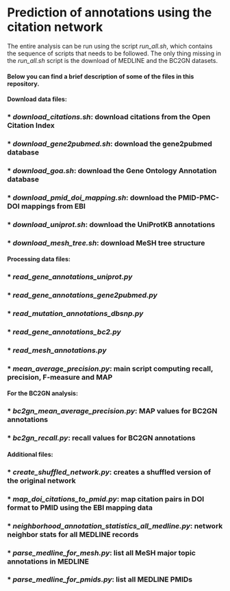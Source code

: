 # Prediction of annotations using the citation network

The entire analysis can be run using the script *run_all.sh*, which contains the sequence of scripts that needs to be followed.
The only thing missing in the *run_all.sh* script is the download of MEDLINE and the BC2GN datasets.

#### Below you can find a brief description of some of the files in this repository.

#### Download data files:

### * *download_citations.sh*: download citations from the Open Citation Index
### * *download_gene2pubmed.sh*: download the gene2pubmed database
### * *download_goa.sh*: download the Gene Ontology Annotation database
### * *download_pmid_doi_mapping.sh*: download the PMID-PMC-DOI mappings from EBI
### * *download_uniprot.sh*: download the UniProtKB annotations
### * *download_mesh_tree.sh*: download MeSH tree structure

#### Processing data files:

### * *read_gene_annotations_uniprot.py*
### * *read_gene_annotations_gene2pubmed.py*
### * *read_mutation_annotations_dbsnp.py*
### * *read_gene_annotations_bc2.py*
### * *read_mesh_annotations.py*

### * *mean_average_precision.py*: main script computing recall, precision, F-measure and MAP

#### For the BC2GN analysis:

### * *bc2gn_mean_average_precision.py*: MAP values for BC2GN annotations
### * *bc2gn_recall.py*: recall values for BC2GN annotations

#### Additional files:

### * *create_shuffled_network.py*: creates a shuffled version of the original network
### * *map_doi_citations_to_pmid.py*: map citation pairs in DOI format to PMID using the EBI mapping data
### * *neighborhood_annotation_statistics_all_medline.py*: network neighbor stats for all MEDLINE records
### * *parse_medline_for_mesh.py*: list all MeSH major topic annotations in MEDLINE
### * *parse_medline_for_pmids.py*: list all MEDLINE PMIDs
